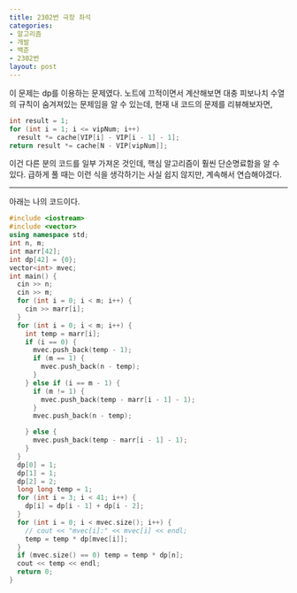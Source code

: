 ```yaml
---
title: 2302번 극장 좌석
categories:
- 알고리즘
- 개발
- 백준
- 2302번
layout: post
---
```


이 문제는 dp를 이용하는 문제였다. 노트에 끄적이면서 계산해보면 대충 피보나치 수열의 규칙이 숨겨져있는 문제임을 알 수 있는데, 현재 내 코드의 문제를 리뷰해보자면, 

```c++
int result = 1;
for (int i = 1; i <= vipNum; i++)
  result *= cache[VIP[i] - VIP[i - 1] - 1]; 
return result *= cache[N - VIP[vipNum]];
```

이건 다른 분의 코드를 일부 가져온 것인데, 핵심 알고리즘이 훨씬 단순명료함을 알 수 있다. 급하게 풀 때는 이런 식을 생각하기는 사실 쉽지 않지만, 계속해서 연습해야겠다.

---

아래는 나의 코드이다.

```c++
#include <iostream>
#include <vector>
using namespace std;
int n, m;
int marr[42];
int dp[42] = {0};
vector<int> mvec;
int main() {
  cin >> n;
  cin >> m;
  for (int i = 0; i < m; i++) {
    cin >> marr[i];
  }
  for (int i = 0; i < m; i++) {
    int temp = marr[i];
    if (i == 0) {
      mvec.push_back(temp - 1);
      if (m == 1) {
        mvec.push_back(n - temp);
      }
    } else if (i == m - 1) {
      if (m != 1) {
        mvec.push_back(temp - marr[i - 1] - 1);
      }
      mvec.push_back(n - temp);

    } else {
      mvec.push_back(temp - marr[i - 1] - 1);
    }
  }
  dp[0] = 1;
  dp[1] = 1;
  dp[2] = 2;
  long long temp = 1;
  for (int i = 3; i < 41; i++) {
    dp[i] = dp[i - 1] + dp[i - 2];
  }
  for (int i = 0; i < mvec.size(); i++) {
    // cout << "mvec[i]:" << mvec[i] << endl;
    temp = temp * dp[mvec[i]];
  }
  if (mvec.size() == 0) temp = temp * dp[n];
  cout << temp << endl;
  return 0;
}
```
